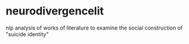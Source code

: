 # neurodivergencelit
nlp analysis of works of literature to examine the social construction of "suicide identity"

